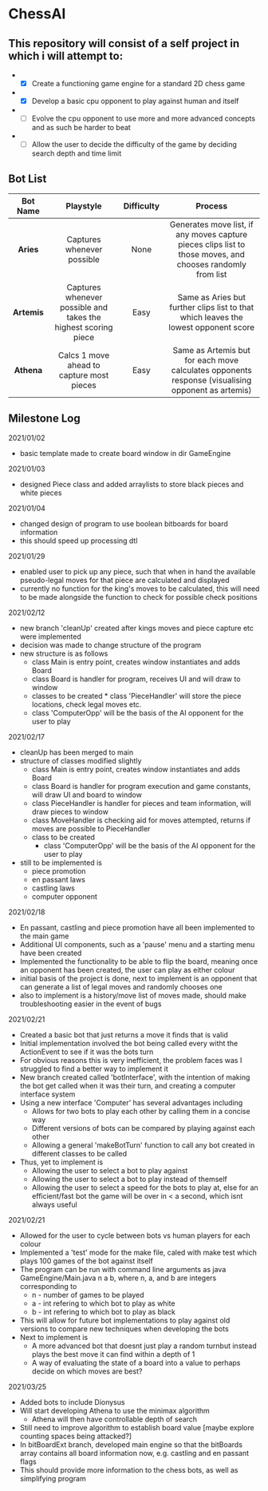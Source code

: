 # ChessAI

## This repository will consist of a self project in which i will attempt to:
  *  - [X] Create a functioning game engine for a standard 2D chess game
  *  - [X] Develop a basic cpu opponent to play against human and itself
  *  - [ ] Evolve the cpu opponent to use more and more advanced concepts and as such be harder to beat
  *  - [ ] Allow the user to decide the difficulty of the game by deciding search depth and time limit

## Bot List

Bot Name | Playstyle | Difficulty | Process
 :---:|:---:|:---:|:---:
**Aries** | Captures whenever possible | None | Generates move list, if any moves capture pieces clips list to those moves, and chooses randomly from list
**Artemis** | Captures whenever possible and takes the highest scoring piece | Easy | Same as Aries but further clips list to that which leaves the lowest opponent score
**Athena** | Calcs 1 move ahead to capture most pieces | Easy | Same as Artemis but for each move calculates opponents response (visualising opponent as artemis)

## Milestone Log

2021/01/02
  * basic template made to create board window in dir GameEngine

2021/01/03
  * designed Piece class and added arraylists to store black pieces and white pieces

2021/01/04
  * changed design of program to use boolean bitboards for board information
  * this should speed up processing dtl

2021/01/29
  * enabled user to pick up any piece, such that when in hand the available pseudo-legal moves for that piece are calculated and displayed
  * currently no function for the king's moves to be calculated, this will need to be made alongside the function to check for possible check positions

2021/02/12
  * new branch 'cleanUp' created after kings moves and piece capture etc were implemented
  * decision was made to change structure of the program
  * new structure is as follows
    * class Main is entry point, creates window instantiates and adds Board
    * class Board is handler for program, receives UI and will draw to window
    * classes to be created  * class 'PieceHandler' will store the piece locations, check legal moves etc.
    * class 'ComputerOpp' will be the basis of the AI opponent for the user to play

2021/02/17
  * cleanUp has been merged to main
  * structure of classes modified slightly
    * class Main is entry point, creates window instantiates and adds Board
    * class Board is handler for program execution and game constants, will draw UI and board to window
    * class PieceHandler is handler for pieces and team information, will draw pieces to window
    * class MoveHandler is checking aid for moves attempted, returns if moves are possible to PieceHandler
    * class to be created
      * class 'ComputerOpp' will be the basis of the AI opponent for the user to play
  * still to be implemented is
    * piece promotion
    * en passant laws
    * castling laws
    * computer opponent

2021/02/18
  * En passant, castling and piece promotion have all been implemented to the main game
  * Additional UI components, such as a 'pause' menu and a starting menu have been created
  * Implemented the functionality to be able to flip the board, meaning once an opponent has been created, the user can play as either colour
  * initial basis of the project is done, next to implement is an opponent that can generate a list of legal moves and randomly chooses one
  * also to implement is a history/move list of moves made, should make troubleshooting easier in the event of bugs

2021/02/21
  * Created a basic bot that just returns a move it finds that is valid
  * Initial implementation involved the bot being called every witht the ActionEvent to see if it was the bots turn
  * For obvious reasons this is very inefficient, the problem faces was I struggled to find a better way to implement it
  * New branch created called 'botInterface', with the intention of making the bot get called when it was their turn, and creating a computer interface system
  * Using a new interface 'Computer' has several advantages including
    * Allows for two bots to play each other by calling them in a concise way
    * Different versions of bots can be compared by playing against each other
    * Allowing a general 'makeBotTurn' function to call any bot created in different classes to be called
  * Thus, yet to implement is
    * Allowing the user to select a bot to play against
    * Allowing the user to select a bot to play instead of themself
    * Allowing the user to select a speed for the bots to play at, else for an efficient/fast bot the game will be over in < a second, which isnt always useful

2021/02/21
  * Allowed for the user to cycle between bots vs human players for each colour
  * Implemented a 'test' mode for the make file, caled with make test which plays 100 games of the bot against itself
  * The program can be run with command line arguments as 	java GameEngine/Main.java n a b, where n, a, and b are integers corresponding to
    * n - number of games to be played
    * a - int refering to which bot to play as white
    * b - int refering to which bot to play as black
  * This will allow for future bot implementations to play against old versions to compare new techniques when developing the bots
  * Next to implement is
    * A more advanced bot that doesnt just play a random turnbut instead plays the best move it can find within a depth of 1
    * A way of evaluating the state of a board into a value to perhaps decide on which moves are best?

2021/03/25
  * Added bots to include Dionysus
  * Will start developing Athena to use the minimax algorithm
    * Athena will then have controllable depth of search
  * Still need to improve algorithm to establish board value \[maybe explore counting spaces being attacked?\]
  * In bitBoardExt branch, developed main engine so that the bitBoards array contains all board information now, e.g. castling and en passant flags
  * This should provide more information to the chess bots, as well as simplifying program
